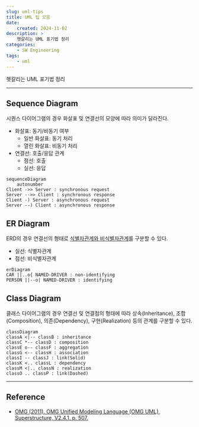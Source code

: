 ```yaml
---
slug: uml-tips
title: UML 팁 모음
date:
    created: 2024-11-02
description: >
    헷갈리는 UML 표기법 정리
categories:
    - SW Engineering
tags:
    - uml
---
```


헷갈리는 UML 표기법 정리  

<!-- more -->

---

## Sequence Diagram

시퀀스 다이어그램의 경우 화살표 및 연결선의 모양에 따라 의미가 달라진다.  

- 화살표: 동기/비동기 여부
    - 일반 화살표: 동기 처리
    - 열린 화살표: 비동기 처리
- 연결선: 호출/응답 관계
    - 점선: 호출
    - 실선: 응답

```mermaid
sequenceDiagram
    autonumber
Client ->> Server : synchronous request
Server -->> Client : synchronous response
Client -) Server : asynchronous request
Server --) Client : asynchronous response
```

## ER Diagram

ERD의 경우 연결선의 형태로 [식별자관계와 비식별자관계](./2022-08-06-entity_relationship_model.md/#4-5-식별자관계와-비식별자관계)를 구분할 수 있다.  

- 실선: 식별자관계
- 점선: 비식별자관계

```mermaid
erDiagram
CAR ||..o{ NAMED-DRIVER : non-identifying
PERSON ||--o| NAMED-DRIVER : identifying
```

## Class Diagram

클래스 다이어그램의 경우 연결선 및 연결점의 형태에 따라 상속(Inheritance), 조합(Composition), 의존(Dependency), 구현(Realization) 등의 관계를 구분할 수 있다.  

```mermaid
classDiagram
classA <|-- classB : inheritance
classC *-- classD : composition
classE o-- classF : aggregation
classG <-- classH : association
classI -- classJ : link(Solid)
classK <.. classL : dependency
classM <|.. classN : realization
classO .. classP : link(Dashed)
```

---
## Reference
- [OMG (2011). OMG Unified Modeling Language (OMG UML), Superstructure, V2.4.1, p. 507.](https://www.omg.org/spec/UML/2.4.1/Superstructure/PDF)
